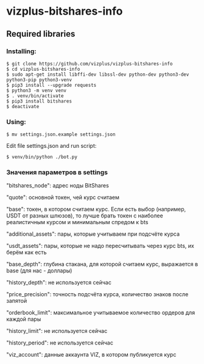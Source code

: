 # vizplus-bitshares-info

## Required libraries

### Installing:

    $ git clone https://github.com/vizplus/vizplus-bitshares-info
    $ cd vizplus-bitshares-info
    $ sudo apt-get install libffi-dev libssl-dev python-dev python3-dev python3-pip python3-venv
    $ pip3 install --upgrade requests
    $ python3 -m venv venv
    $ . venv/bin/activate
    $ pip3 install bitshares
    $ deactivate
    
### Using:

    $ mv settings.json.example settings.json
    
Edit file settings.json and run script:

    $ venv/bin/python ./bot.py

### Значения параметров в settings

 "bitshares_node": адрес ноды BitShares
 
 "quote": основной токен, чей курс считаем
 
 "base": токен, в котором считаем курс. Если есть выбор (например, USDT от разных шлюзов), то лучше брать токен с наиболее реалистичным курсом и минимальным спредом к bts 
 
 "additional_assets": пары, которые учитываем при подсчёте курса 
 
 "usdt_assets": пары, которые не надо пересчитывать через курс bts, их берём как есть
 
 "base_depth": глубина стакана, для которой считаем курс, выражается в base (для нас - доллары)
 
 "history_depth": не используется сейчас
 
 "price_precision": точность подсчёта курса, количество знаков после запятой
 
 "orderbook_limit": максимальное учитываемое количество ордеров для каждой пары 
 
 "history_limit": не используется сейчас
 
 "history_period": не используется сейчас
 
 "viz_account": данные аккаунта VIZ, в котором публикуется курс
